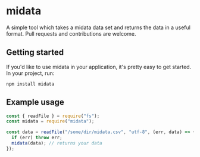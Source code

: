 # midata

A simple tool which takes a midata data set and returns the data in a useful format. Pull requests and contributions are welcome.

## Getting started

If you'd like to use midata in your application, it's pretty easy to get started. In your project, run:

`npm install midata`

## Example usage

```js
const { readFile } = require("fs");
const midata = require("midata");

const data = readFile("/some/dir/midata.csv", "utf-8", (err, data) => {
  if (err) throw err;
  midata(data); // returns your data
});
```
